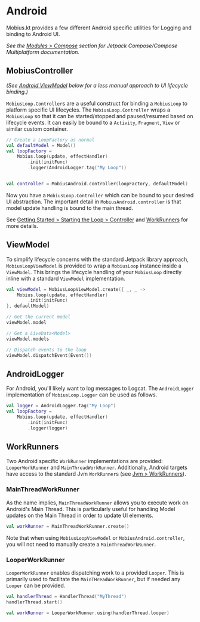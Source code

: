 # Android

Mobius.kt provides a few different Android specific utilities for Logging and binding to Android UI.

_See the [Modules > Compose](../modules/compose.md) section for Jetpack Compose/Compose Multiplatform documentation._

## MobiusController

_(See [Android ViewModel](#ViewModel) below for a less manual approach to UI lifecycle binding.)_

`MobiusLoop.Controller`s are a useful construct for binding a `MobiusLoop` to platform specific UI lifecycles.
The `MobiusLoop.Controller` wraps a `MobiusLoop` so that it can be started/stopped and paused/resumed based on lifecycle events.
It can easily be bound to a `Activity`, `Fragment`, `View` or similar custom container.

```kotlin
// Create a LoopFactory as normal
val defaultModel = Model()
val loopFactory =
    Mobius.loop(update, effectHandler)
        .init(initFunc)
        .logger(AndroidLogger.tag("My Loop"))


val controller = MobiusAndroid.controller(loopFactory, defaultModel)
```

Now you have a `MobiusLoop.Controller` which can be bound to your desired UI abstraction.
The important detail in `MobiusAndroid.controller` is that model update handling is bound to the main thread.

See [Getting Started > Starting the Loop > Controller](../getting-started.md#controller) and [WorkRunners](#WorkRunners) for more details.


## ViewModel

To simplify lifecycle concerns with the standard Jetpack library approach, `MobiusLoopViewModel` is provided to wrap
a `MobiusLoop` instance inside a `ViewModel`.
This brings the lifecycle handling of your `MobiusLoop` directly inline with a standard `ViewModel` implementation.

```kotlin
val viewModel = MobiusLoopViewModel.create({ _, _ ->
    Mobius.loop(update, effectHandler)
        .init(initFunc)
}, defaultModel)

// Get the current model
viewModel.model

// Get a LiveData<Model>
viewModel.models

// Dispatch events to the loop
viewModel.dispatchEvent(Event())
```

## AndroidLogger

For Android, you'll likely want to log messages to Logcat.
The `AndroidLogger` implementation of `MobiusLoop.Logger` can be used as follows.

```kotlin
val logger = AndroidLogger.tag("My Loop")
val loopFactory =
    Mobius.loop(update, effectHandler)
        .init(initFunc)
        .logger(logger)
```

## WorkRunners

Two Android specific `WorkRunner` implementations are provided: `LooperWorkRunner` and `MainThreadWorkRunner`.
Additionally, Android targets have access to the standard Jvm `WorkRunner`s (see [Jvm > WorkRunners](jvm.md#WorkRunners)).

### MainThreadWorkRunner

As the name implies, `MainThreadWorkRunner` allows you to execute work on Android's Main Thread.
This is particularly useful for handling Model updates on the Main Thread in order to update UI elements.

```kotlin
val workRunner = MainThreadWorkRunner.create()
```

Note that when using `MobiusLoopViewModel` or `MobiusAndroid.controller`, you will not need to manually create a
`MainThreadWorkRunner`.

### LooperWorkRunner

`LooperWorkRunner` enables dispatching work to a provided `Looper`.
This is primarily used to facilitate the `MainTHreadWorkRunner`, but if needed any `Looper` can be provided.

```kotlin
val handlerThread = HandlerThread("MyThread")
handlerThread.start()

val workRunner = LooperWorkRunner.using(handlerThread.looper)
```